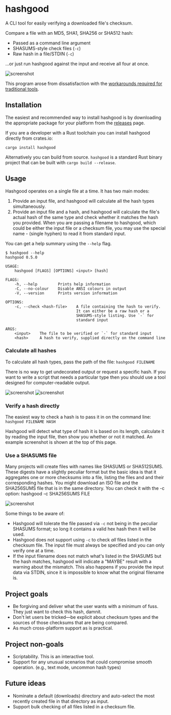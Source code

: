 # hashgood

A CLI tool for easily verifying a downloaded file's checksum.

Compare a file with an MD5, SHA1, SHA256 or SHA512 hash:

* Passed as a command line argument
* SHASUMS-style check files (`-c`)
* Raw hash in a file/STDIN (`-c`)

...or just run hashgood against the input and receive all four at once.

![screenshot](https://github.com/user-attachments/assets/def91342-5050-4ee2-9090-518be094f9a0)

This program arose from dissatisfaction with the [workarounds required for traditional tools](https://thomask.sdf.org/blog/2019/05/05/techniques-for-verifying-shasums-conveniently.html).

## Installation

The easiest and recommended way to install hashgood is by downloading the appropriate package for your platform from the [releases](https://github.com/thombles/hashgood/releases) page.

If you are a developer with a Rust toolchain you can install hashgood directly from crates.io:

```
cargo install hashgood
```

Alternatively you can build from source. `hashgood` is a standard Rust binary project that can be built with `cargo build --release`.

## Usage

Hashgood operates on a single file at a time. It has two main modes:

1. Provide an input file, and hashgood will calculate all the hash types simultaneously.
2. Provide an input file and a hash, and hashgood will calculate the file's actual hash of the same type and check whether it matches the hash you provided.
When you are passing a filename to hashgood, which could be either the input file or a checksum file, you may use the special name - (single hyphen) to read it from standard input.

You can get a help summary using the `--help` flag.

```
$ hashgood --help
hashgood 0.5.0

USAGE:
    hashgood [FLAGS] [OPTIONS] <input> [hash]

FLAGS:
    -h, --help         Prints help information
    -C, --no-colour    Disable ANSI colours in output
    -V, --version      Prints version information

OPTIONS:
    -c, --check <hash-file>    A file containing the hash to verify.
                               It can either be a raw hash or a
                               SHASUMS-style listing. Use `-` for
                               standard input

ARGS:
    <input>    The file to be verified or `-` for standard input
    <hash>     A hash to verify, supplied directly on the command line
```

### Calculate all hashes

To calculate all hash types, pass the path of the file: `hashgood FILENAME`

There is no way to get undecorated output or request a specific hash. If you want to write a script that needs a particular type then you should use a tool designed for computer-readable output.

![screenshot](https://github.com/user-attachments/assets/4a2909ea-2886-49e5-9b21-57cc3e72f998)
![screenshot](https://github.com/user-attachments/assets/5dc5414b-739d-4f85-800d-8cbca921e587)

### Verify a hash directly

The easiest way to check a hash is to pass it in on the command line: `hashgood FILENAME HASH`

Hashgood will detect what type of hash it is based on its length, calculate it by reading the input file, then show you whether or not it matched. An example screenshot is shown at the top of this page.

### Use a SHASUMS file

Many projects will create files with names like SHASUMS or SHA512SUMS. These digests have a slightly peculiar format but the basic idea is that it aggregates one or more checksums into a file, listing the files and and their corresponding hashes. You might download an ISO file and the SHA256SUMS file that is in the same directory. You can check it with the -c option: hashgood -c SHA256SUMS FILE

![screenshot](https://github.com/user-attachments/assets/9f6469c6-da12-4ba7-a627-7f6d8b9a3228)

Some things to be aware of:

* Hashgood will tolerate the file passed via `-c` not being in the peculiar SHASUMS format; so long it contains a valid hex hash then it will be used.
* Hashgood does not support using `-c` to check _all_ files listed in the checksum file. The input file must always be specified and you can only verify one at a time.
* If the input filename does not match what's listed in the SHASUMS but the hash matches, hashgood will indicate a "MAYBE" result with a warning about the mismatch. This also happens if you provide the input data via STDIN, since it is impossible to know what the original filename is.

## Project goals

* Be forgiving and deliver what the user wants with a minimum of fuss. They just want to check this hash, damnit.
* Don't let users be tricked—be explicit about checksum types and the sources of those checksums that are being compared.
* As much cross-platform support as is practical.

## Project non-goals

* Scriptability. This is an interactive tool.
* Support for any unusual scenarios that could compromise smooth operation. (e.g., text mode, uncommon hash types)

## Future ideas

* Nominate a default (downloads) directory and auto-select the most recently created file in that directory as input.
* Support bulk checking of all files listed in a checksum file.
